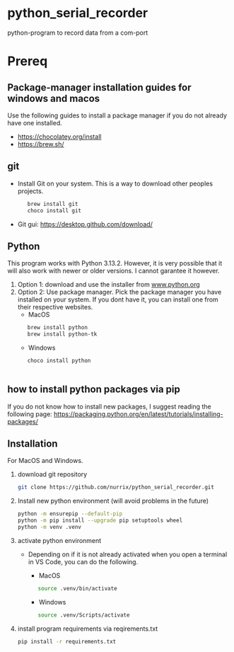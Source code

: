 # python_serial_recorder

python-program to record data from a com-port

# Prereq

## Package-manager installation guides for windows and macos
Use the following guides to install a package manager if you do not already have one installed.

- https://chocolatey.org/install
- https://brew.sh/

## git
- Install Git on your system. This is a way to download other peoples projects.

   ```bash
      brew install git
      choco install git
   ```

- Git gui: https://desktop.github.com/download/


## Python 

This program works with Python 3.13.2. However, it is very possible that it will also work with newer or older versions. I cannot garantee it however.

1. Option 1: download and use the installer from www.python.org
2. Option 2: Use package manager. Pick the package manager you have installed on your system. If you dont have it, you can install one from their respective websites.  
   - MacOS
   ```bash
      brew install python
      brew install python-tk
   ```
   - Windows
   ```bash 
      choco install python
      
   ```

## how to install python packages via pip

If you do not know how to install new packages, I suggest reading the following page: https://packaging.python.org/en/latest/tutorials/installing-packages/


## Installation

For MacOS and Windows.

1. download git repository
   ```bash
   git clone https://github.com/nurrix/python_serial_recorder.git
   ```
      
2. Install new python environment (will avoid problems in the future)
    ```bash
    python -m ensurepip --default-pip
    python -m pip install --upgrade pip setuptools wheel
    python -m venv .venv
    ```
3. activate python environment
   - Depending on if it is not already activated when you open a terminal in VS Code, you can do the following.
     - MacOS

     ```bash
        source .venv/bin/activate  
     ```
     - Windows

     ```bash
        source .venv/Scripts/activate  
     ```

4. install program requirements via reqirements.txt
    ```bash
    pip install -r requirements.txt
    ```



